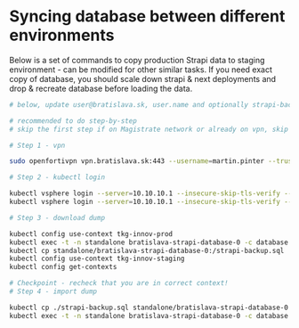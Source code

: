 # Syncing database between different environments

Below is a set of commands to copy production Strapi data to staging environment - can be modified for other similar tasks. If you need exact copy of database, you should scale down strapi & next deployments and drop & recreate database before loading the data.

```bash
# below, update user@bratislava.sk, user.name and optionally strapi-backup.sql to unique file name

# recommended to do step-by-step
# skip the first step if on Magistrate network or already on vpn, skip the second if already logged in to kubernetes clusters

# Step 1 - vpn

sudo openfortivpn vpn.bratislava.sk:443 --username=martin.pinter --trusted-cert 249c03e8a78ee9b45b9f2afa2e13bd59da1384b7377d133fa0caff86af45b28d

# Step 2 - kubectl login

kubectl vsphere login --server=10.10.10.1 --insecure-skip-tls-verify --tanzu-kubernetes-cluster-name=tkg-innov-staging -u user@bratislava.sk
kubectl vsphere login --server=10.10.10.1 --insecure-skip-tls-verify --tanzu-kubernetes-cluster-name=tkg-innov-prod -u user@bratislava.sk

# Step 3 - download dump

kubectl config use-context tkg-innov-prod
kubectl exec -t -n standalone bratislava-strapi-database-0 -c database -- sh -c "pg_dump -c -U strapi strapi > strapi-backup.sql"
kubectl cp standalone/bratislava-strapi-database-0:/strapi-backup.sql ./strapi-backup.sql
kubectl config use-context tkg-innov-staging
kubectl config get-contexts

# Checkpoint - recheck that you are in correct context! 
# Step 4 - import dump

kubectl cp ./strapi-backup.sql standalone/bratislava-strapi-database-0:/strapi-backup.sql
kubectl exec -t -n standalone bratislava-strapi-database-0 -c database -- sh -c "psql -U strapi strapi < strapi-backup.sql"
```